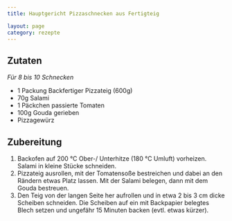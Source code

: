 ```yaml
---
title: Hauptgericht Pizzaschnecken aus Fertigteig

layout: page
category: rezepte
---
```


Zutaten
-------
*Für 8 bis 10 Schnecken*

- 1 Packung Backfertiger Pizzateig (600g)
- 70g Salami
- 1 Päckchen passierte Tomaten
- 100g	Gouda gerieben
- Pizzagewürz

Zubereitung
-----------
1. Backofen auf 200 °C Ober-/ Unterhitze (180 °C Umluft) vorheizen. Salami in kleine Stücke schneiden.
2. Pizzateig ausrollen, mit der Tomatensoße bestreichen und dabei an den Rändern etwas Platz lassen. Mit der Salami belegen, dann mit dem Gouda bestreuen.
3. Den Teig von der langen Seite her aufrollen und in etwa 2 bis 3 cm dicke Scheiben schneiden. Die Scheiben auf ein mit Backpapier belegtes Blech setzen und ungefähr 15 Minuten backen (evtl. etwas kürzer).
